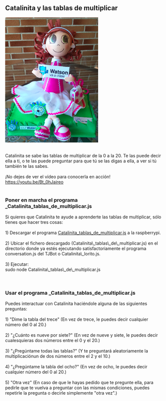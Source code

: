 

## Catalinita y las tablas de multiplicar


<img id="img1" src="Catalinita/Catalinita.png" width="300" height="404"> <br> <br>
<div id="texto1">Catalinita se sabe las tablas de multiplicar de la 0 a la 20. Te las puede decir ella a ti, o te las puede preguntar para que tú se las digas a ella, a ver si tú también te las sabes.</div>
<br>
<div id="texto2">¡No dejes de ver el vídeo para conocerla en acción!</div>
<a href="https://youtu.be/Bt_0hJaireo"> https://youtu.be/Bt_0hJaireo</a>
<br>
<br>


### Poner en marcha el programa _Catalinita\_tablas\_de\_multiplicar.js
<div id="texto3">Si quieres que Catalinita te ayude a aprenderte las tablas de multiplicar, sólo tienes que hacer tres cosas:</div>
<br>
<div id="texto4">1) Descargar el programa <a href="https://github.com/watsonvaclase/Propuestas/blob/master/Catalinita/Catalinita_tablas_de_multiplicar.js">Catalinita_tablas_de_multiplicar.js</a> a la raspberrypi.</div>
<br>
<div id="texto5">2) Ubicar el fichero descargado (Catalinita\_tablas\_de\_multiplicar.js) en el directorio donde ya estés ejecutando satisfactoriamente el programa conversation.js del TJBot o Catalinita\_lorito.js.</div>
<br>
<div id="texto6">3) Ejecutar: <br>
sudo node Catalinita\_tablas\_de\_multiplicar.js</div>
<br>
<br>

### Usar el programa _Catalinita\_tablas\_de\_multiplicar.js
<div id="texto7">Puedes interactuar con Catalinita haciéndole alguna de las siguientes preguntas:</div>
<br>
<div id="texto8">1) "Dime la tabla del trece" (En vez de trece, le puedes decir cualquier número del 0 al 20.) </div>
<br>
<div id="texto9">2) "¿Cuánto es nueve por siete?" (En vez de nueve y siete, le puedes decir cualesquieras dos números entre el 0 y el 20.)</div>
<br>
<div id="texto10">3) "¿Pregúntame todas las tablas?" (Y te preguntará aleatoriamente la multiplicaciónun de dos números entre el 2 y el 10.)</div>
<br>
<div id="texto11">4) "¿Pregúntame la tabla del ocho?" (En vez de ocho, le puedes decir cualquier número del 0 al 20.)</div>
<br>
<div id="texto12">5) "Otra vez" (En caso de que le hayas pedido que te pregunte ella, para pedirle que te vuelva a preguntar con las mismas condiciones, puedes repetirle la pregunta o decirle simplemente "otra vez".)</div>
<br>


